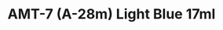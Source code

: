 ---
layout: product
title: "AMT-7 (A-28m) Light Blue 17ml"
price: "320" 
desc: "Akrilna boja 17mL"
img_path: "/assets/img/AK2244.webp"
brand: "AK "
available: false
special_offer: false
new: false
soon: false
cat: "020000"
subcat: "020200"
subsubcat: "020203"
sifra: "AK2244"
popular: false
spec: false
---